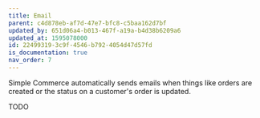 ```yaml
---
title: Email
parent: c4d878eb-af7d-47e7-bfc8-c5baa162d7bf
updated_by: 651d06a4-b013-467f-a19a-b4d38b6209a6
updated_at: 1595078000
id: 22499319-3c9f-4546-b792-4054d47d57fd
is_documentation: true
nav_order: 7
---
```

Simple Commerce automatically sends emails when things like orders are created or the status on a customer's order is updated.

TODO